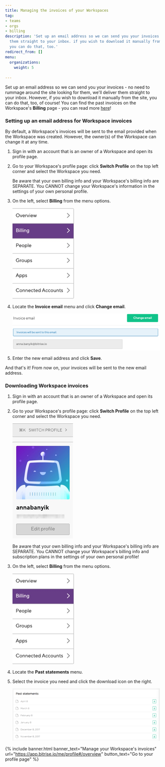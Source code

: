```yaml
---
title: Managing the invoices of your Workspaces
tag:
- teams
- orgs
- billing
description: 'Set up an email address so we can send you your invoices: we''ll deliver
  them straight to your inbox. if you wish to download it manually from the site,
  you can do that, too.'
redirect_from: []
menu:
  organizations:
    weight: 5

---
```

Set up an email address so we can send you your invoices - no need to rummage around the site looking for them, we'll deliver them straight to your inbox. However, if you wish to download it manually from the site, you can do that, too, of course! You can find the past invoices on the Workspace's **Billing** page - you can read more [here](#downloading-workspace-invoices)!

### Setting up an email address for Workspace invoices

By default, a Workspace's invoices will be sent to the email provided when the Workspace was created. However, the owner(s) of the Workspace can change it at any time.

1. Sign in with an account that is an owner of a Workspace and open its profile page.
2. Go to your Workspace's profile page: click **Switch Profile** on the top left corner and select the Workspace you need.

   Be aware that your own billing info and your Workspace's billing info are SEPARATE. You CANNOT change your Workspace's information in the settings of your own personal profile.
3. On the left, select **Billing** from the menu options.

   ![{{ page.title }}](/img/billing-selected.jpg)
4. Locate the **Invoice email** menu and click **Change email**.

   ![{{ page.title }}](/img/invoice-email.png)
5. Enter the new email address and click **Save**.

And that's it! From now on, your invoices will be sent to the new email address.

### Downloading Workspace invoices

1. Sign in with an account that is an owner of a Workspace and open its profile page.
2. Go to your Workspace's profile page: click **Switch Profile** on the top left corner and select the Workspace you need.

   ![{{ page.title }}](/img/switch-profile-2.jpg)

   Be aware that your own billing info and your Workspace's billing info are SEPARATE. You CANNOT change your Workspace's billing info and subscription plans in the settings of your own personal profile!
3. On the left, select **Billing** from the menu options.

   ![{{ page.title }}](/img/billing-selected.jpg)
4. Locate the **Past statements** menu.
5. Select the invoice you need and click the download icon on the right.

   ![{{ page.title }}](/img/team-management/organization/past-invoices.png)
   
{% include banner.html banner_text="Manage your Workspace's invoices" url="https://app.bitrise.io/me/profile#/overview" button_text="Go to your profile page" %}